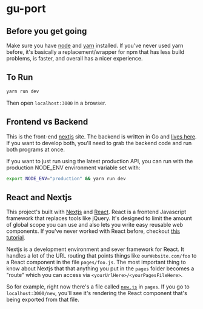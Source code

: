 # gu-port

## Before you get going
Make sure you have [node](https://nodejs.org/en/) and [yarn](https://yarnpkg.com/en/docs/install) installed. If you've never used yarn before, it's basically a replacement/wrapper for npm that has less build problems, is faster, and overall has a nicer experience. 

## To Run

``` bash
yarn run dev
```

Then open `localhost:3000` in a browser.

## Frontend vs Backend

This is the front-end [nextjs](https://github.com/zeit/next.js) site. The backend is written in Go and [lives here](https://github.com/maxchehab/gu-port-backend). If you want to develop both, you'll need to grab the backend code and run both programs at once. 

If you want to just run using the latest production API, you can run with the production NODE_ENV environment variable set with: 

``` bash
export NODE_ENV="production" && yarn run dev
```

## React and Nextjs
This project's built with [Nextjs](https://github.com/zeit/next.js) and [React](https://reactjs.org/). React is a frontend Javascript framework that replaces tools like jQuery. It's designed to limit the amount of global scope you can use and also lets you write easy reusable web components. If you've never worked with React before, checkout [this tutorial](https://reactjs.org/docs/hello-world.html). 

Nextjs is a development environment and sever framework for React. It handles a lot of the URL routing that points things like `ourWebsite.com/foo` to a React component in the file `pages/foo.js`. The most important thing to know about Nextjs that that anything you put in the `pages` folder becomes a "route" which you can access via `<yourUrlHere>/<yourPagesFileHere>`.

So for example, right now there's a file called [`new.js`](https://github.com/Flaque/gu-port/blob/master/pages/new.js) in `pages`. If you go to `localhost:3000/new`, you'll see it's rendering the React component that's being exported from that file. 


